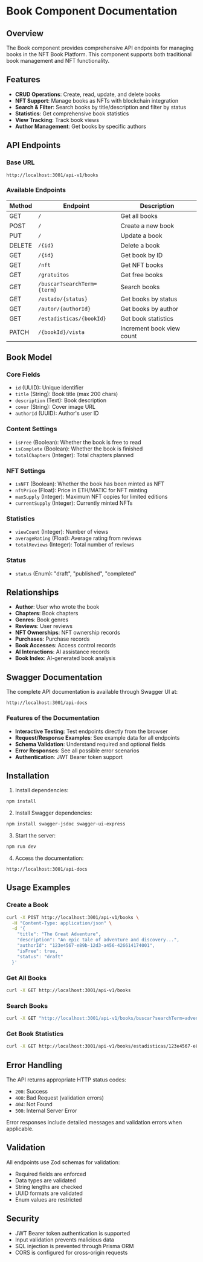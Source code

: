 # Book Component Documentation

## Overview
The Book component provides comprehensive API endpoints for managing books in the NFT Book Platform. This component supports both traditional book management and NFT functionality.

## Features
- **CRUD Operations**: Create, read, update, and delete books
- **NFT Support**: Manage books as NFTs with blockchain integration
- **Search & Filter**: Search books by title/description and filter by status
- **Statistics**: Get comprehensive book statistics
- **View Tracking**: Track book views
- **Author Management**: Get books by specific authors

## API Endpoints

### Base URL
```
http://localhost:3001/api-v1/books
```

### Available Endpoints

| Method | Endpoint | Description |
|--------|----------|-------------|
| GET | `/` | Get all books |
| POST | `/` | Create a new book |
| PUT | `/` | Update a book |
| DELETE | `/{id}` | Delete a book |
| GET | `/{id}` | Get book by ID |
| GET | `/nft` | Get NFT books |
| GET | `/gratuitos` | Get free books |
| GET | `/buscar?searchTerm={term}` | Search books |
| GET | `/estado/{status}` | Get books by status |
| GET | `/autor/{authorId}` | Get books by author |
| GET | `/estadisticas/{bookId}` | Get book statistics |
| PATCH | `/{bookId}/vista` | Increment book view count |

## Book Model

### Core Fields
- `id` (UUID): Unique identifier
- `title` (String): Book title (max 200 chars)
- `description` (Text): Book description
- `cover` (String): Cover image URL
- `authorId` (UUID): Author's user ID

### Content Settings
- `isFree` (Boolean): Whether the book is free to read
- `isComplete` (Boolean): Whether the book is finished
- `totalChapters` (Integer): Total chapters planned

### NFT Settings
- `isNFT` (Boolean): Whether the book has been minted as NFT
- `nftPrice` (Float): Price in ETH/MATIC for NFT minting
- `maxSupply` (Integer): Maximum NFT copies for limited editions
- `currentSupply` (Integer): Currently minted NFTs

### Statistics
- `viewCount` (Integer): Number of views
- `averageRating` (Float): Average rating from reviews
- `totalReviews` (Integer): Total number of reviews

### Status
- `status` (Enum): "draft", "published", "completed"

## Relationships
- **Author**: User who wrote the book
- **Chapters**: Book chapters
- **Genres**: Book genres
- **Reviews**: User reviews
- **NFT Ownerships**: NFT ownership records
- **Purchases**: Purchase records
- **Book Accesses**: Access control records
- **AI Interactions**: AI assistance records
- **Book Index**: AI-generated book analysis

## Swagger Documentation

The complete API documentation is available through Swagger UI at:
```
http://localhost:3001/api-docs
```

### Features of the Documentation
- **Interactive Testing**: Test endpoints directly from the browser
- **Request/Response Examples**: See example data for all endpoints
- **Schema Validation**: Understand required and optional fields
- **Error Responses**: See all possible error scenarios
- **Authentication**: JWT Bearer token support

## Installation

1. Install dependencies:
```bash
npm install
```

2. Install Swagger dependencies:
```bash
npm install swagger-jsdoc swagger-ui-express
```

3. Start the server:
```bash
npm run dev
```

4. Access the documentation:
```
http://localhost:3001/api-docs
```

## Usage Examples

### Create a Book
```bash
curl -X POST http://localhost:3001/api-v1/books \
  -H "Content-Type: application/json" \
  -d '{
    "title": "The Great Adventure",
    "description": "An epic tale of adventure and discovery...",
    "authorId": "123e4567-e89b-12d3-a456-426614174001",
    "isFree": true,
    "status": "draft"
  }'
```

### Get All Books
```bash
curl -X GET http://localhost:3001/api-v1/books
```

### Search Books
```bash
curl -X GET "http://localhost:3001/api-v1/books/buscar?searchTerm=adventure"
```

### Get Book Statistics
```bash
curl -X GET http://localhost:3001/api-v1/books/estadisticas/123e4567-e89b-12d3-a456-426614174000
```

## Error Handling

The API returns appropriate HTTP status codes:
- `200`: Success
- `400`: Bad Request (validation errors)
- `404`: Not Found
- `500`: Internal Server Error

Error responses include detailed messages and validation errors when applicable.

## Validation

All endpoints use Zod schemas for validation:
- Required fields are enforced
- Data types are validated
- String lengths are checked
- UUID formats are validated
- Enum values are restricted

## Security

- JWT Bearer token authentication is supported
- Input validation prevents malicious data
- SQL injection is prevented through Prisma ORM
- CORS is configured for cross-origin requests 